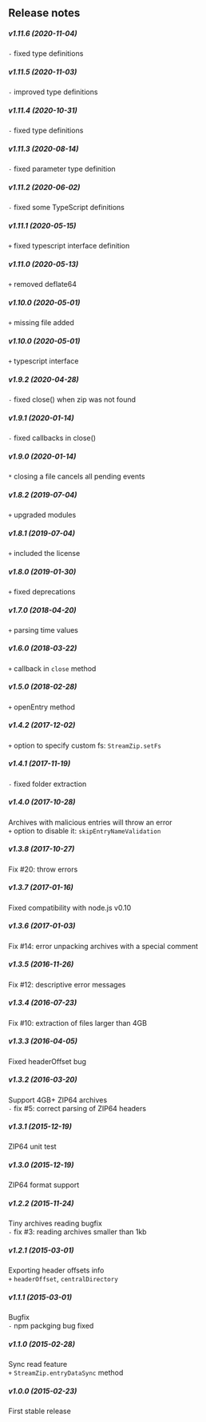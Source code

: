 Release notes
-------------
##### v1.11.6 (2020-11-04)
`-` fixed type definitions  

##### v1.11.5 (2020-11-03)
`-` improved type definitions  

##### v1.11.4 (2020-10-31)
`-` fixed type definitions  

##### v1.11.3 (2020-08-14)
`-` fixed parameter type definition  

##### v1.11.2 (2020-06-02)
`-` fixed some TypeScript definitions  

##### v1.11.1 (2020-05-15)
`+` fixed typescript interface definition

##### v1.11.0 (2020-05-13)
`+` removed deflate64

##### v1.10.0 (2020-05-01)
`+` missing file added

##### v1.10.0 (2020-05-01)
`+` typescript interface

##### v1.9.2 (2020-04-28)
`-` fixed close() when zip was not found

##### v1.9.1 (2020-01-14)
`-` fixed callbacks in close()

##### v1.9.0 (2020-01-14)
`*` closing a file cancels all pending events

##### v1.8.2 (2019-07-04)
`+` upgraded modules

##### v1.8.1 (2019-07-04)
`+` included the license

##### v1.8.0 (2019-01-30)
`+` fixed deprecations

##### v1.7.0 (2018-04-20)
`+` parsing time values

##### v1.6.0 (2018-03-22)
`+` callback in `close` method

##### v1.5.0 (2018-02-28)
`+` openEntry method

##### v1.4.2 (2017-12-02)
`+` option to specify custom fs: `StreamZip.setFs`

##### v1.4.1 (2017-11-19)
`-` fixed folder extraction

##### v1.4.0 (2017-10-28)
Archives with malicious entries will throw an error  
`+` option to disable it: `skipEntryNameValidation`

##### v1.3.8 (2017-10-27)
Fix #20: throw errors

##### v1.3.7 (2017-01-16)
Fixed compatibility with node.js v0.10

##### v1.3.6 (2017-01-03)
Fix #14: error unpacking archives with a special comment  

##### v1.3.5 (2016-11-26)
Fix #12: descriptive error messages  

##### v1.3.4 (2016-07-23)
Fix #10: extraction of files larger than 4GB  

##### v1.3.3 (2016-04-05)
Fixed headerOffset bug  

##### v1.3.2 (2016-03-20)
Support 4GB+ ZIP64 archives  
`-` fix #5: correct parsing of ZIP64 headers  

##### v1.3.1 (2015-12-19)
ZIP64 unit test  

##### v1.3.0 (2015-12-19)
ZIP64 format support  

##### v1.2.2 (2015-11-24)
Tiny archives reading bugfix  
`-` fix #3: reading archives smaller than 1kb  

##### v1.2.1 (2015-03-01)
Exporting header offsets info  
`+` `headerOffset`, `centralDirectory`  

##### v1.1.1 (2015-03-01)
Bugfix  
`-` npm packging bug fixed  

##### v1.1.0 (2015-02-28)
Sync read feature  
`+` `StreamZip.entryDataSync` method

##### v1.0.0 (2015-02-23)
First stable release  
